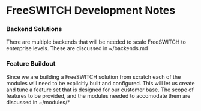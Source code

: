 # FreeSWITCH Development Notes

### Backend Solutions
There are multiple backends that will be needed to scale FreeSWITCH to enterprise levels.
These are discussed in ~/backends.md

### Feature Buildout
Since we are building a FreeSWITCH solution from scratch each of the modules will need to be explicitly built and configured. This will let us create and tune a feature set that is designed for our customer base.
The scope of features to be provided, and the modules needed to accomodate them are discussed in ~/modules/*
